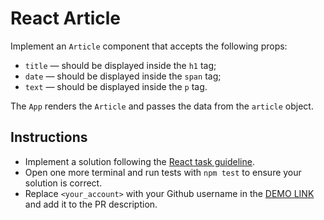 # React Article

Implement an `Article` component that accepts the following props:
- `title` — should be displayed inside the `h1` tag;
- `date` — should be displayed inside the `span` tag;
- `text` — should be displayed inside the `p` tag.

The `App` renders the `Article` and passes the data from the `article` object.

## Instructions

- Implement a solution following the [React task guideline](https://github.com/mate-academy/react_task-guideline#react-tasks-guideline).
- Open one more terminal and run tests with `npm test` to ensure your solution is correct.
- Replace `<your_account>` with your Github username in the [DEMO LINK](https://sergii-nosachenko.github.io/react_article/) and add it to the PR description.
